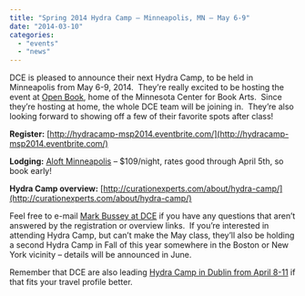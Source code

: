 ```yaml
---
title: "Spring 2014 Hydra Camp – Minneapolis, MN – May 6-9"
date: "2014-03-10"
categories: 
  - "events"
  - "news"
---
```


DCE is pleased to announce their next Hydra Camp, to be held in Minneapolis from May 6-9, 2014.  They’re really excited to be hosting the event at [Open Book](http://www.openbookmn.org/), home of the Minnesota Center for Book Arts.  Since they’re hosting at home, the whole DCE team will be joining in.  They’re also looking forward to showing off a few of their favorite spots after class!

**Register:** [http://hydracamp-msp2014.eventbrite.com/](http://hydracamp-msp2014.eventbrite.com/)

**Lodging:** [Aloft Minneapolis](https://www.starwoodmeeting.com/Book/springhydracamp2014) – $109/night, rates good through April 5th, so book early!

**Hydra Camp overview:** [http://curationexperts.com/about/hydra-camp/](http://curationexperts.com/about/hydra-camp/)

Feel free to e-mail [Mark Bussey at DCE](mailto:mark@curationexperts.com) if you have any questions that aren’t answered by the registration or overview links.  If you’re interested in attending Hydra Camp, but can’t make the May class, they’ll also be holding a second Hydra Camp in Fall of this year somewhere in the Boston or New York vicinity – details will be announced in June.

Remember that DCE are also leading [Hydra Camp in Dublin from April 8-11](https://hydracamp-dublin2014.eventbrite.com/) if that fits your travel profile better.
